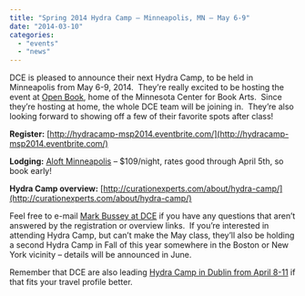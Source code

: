 ```yaml
---
title: "Spring 2014 Hydra Camp – Minneapolis, MN – May 6-9"
date: "2014-03-10"
categories: 
  - "events"
  - "news"
---
```


DCE is pleased to announce their next Hydra Camp, to be held in Minneapolis from May 6-9, 2014.  They’re really excited to be hosting the event at [Open Book](http://www.openbookmn.org/), home of the Minnesota Center for Book Arts.  Since they’re hosting at home, the whole DCE team will be joining in.  They’re also looking forward to showing off a few of their favorite spots after class!

**Register:** [http://hydracamp-msp2014.eventbrite.com/](http://hydracamp-msp2014.eventbrite.com/)

**Lodging:** [Aloft Minneapolis](https://www.starwoodmeeting.com/Book/springhydracamp2014) – $109/night, rates good through April 5th, so book early!

**Hydra Camp overview:** [http://curationexperts.com/about/hydra-camp/](http://curationexperts.com/about/hydra-camp/)

Feel free to e-mail [Mark Bussey at DCE](mailto:mark@curationexperts.com) if you have any questions that aren’t answered by the registration or overview links.  If you’re interested in attending Hydra Camp, but can’t make the May class, they’ll also be holding a second Hydra Camp in Fall of this year somewhere in the Boston or New York vicinity – details will be announced in June.

Remember that DCE are also leading [Hydra Camp in Dublin from April 8-11](https://hydracamp-dublin2014.eventbrite.com/) if that fits your travel profile better.
